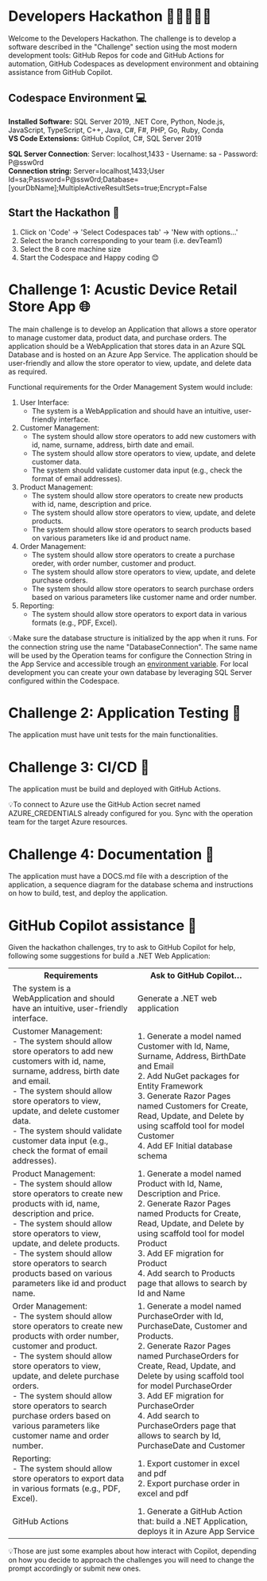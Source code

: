 # Developers Hackathon 👩‍💻👨🏾‍💻
Welcome to the Developers Hackathon. The challenge is to develop a software described in the "Challenge" section using the most modern development tools:  GitHub Repos for code and GitHub Actions for automation, GitHub Codespaces as development environment and obtaining assistance from GitHub Copilot.

## Codespace Environment 💻
**Installed Software:** SQL Server 2019, .NET Core, Python, Node.js, JavaScript, TypeScript, C++, Java, C#, F#,  PHP, Go, Ruby, Conda  
**VS Code Extensions:** GitHub Copilot, C#, SQL Server 2019

**SQL Server Connection**: Server: localhost,1433 - Username: sa - Password: P@ssw0rd  
**Connection string:**  Server=localhost,1433;User Id=sa;Password=P@ssw0rd;Database=[yourDbName];MultipleActiveResultSets=true;Encrypt=False

## Start the Hackathon 🏁
1) Click on 'Code' -> 'Select Codespaces tab' -> 'New with options...' 
2) Select the branch corresponding to your team (i.e. devTeam1)
3) Select the 8 core machine size 
4) Start the Codespace and Happy coding 😊

# Challenge 1: Acustic Device Retail Store App 🌐

The main challenge is to develop an Application that allows a store operator to manage customer data, product data, and purchase orders. The application should be a WebApplication that stores data in an Azure SQL Database and is hosted on an Azure App Service. The application should be user-friendly and allow the store operator to view, update, and delete data as required.

Functional requirements for the Order Management System would include:

1. User Interface:
   - The system is a WebApplication and should have an intuitive, user-friendly interface.
2. Customer Management:
   - The system should allow store operators to add new customers with id, name, surname, address, birth date and email.
   - The system should allow store operators to view, update, and delete customer data.
   - The system should validate customer data input (e.g., check the format of email addresses).
3. Product Management:
   - The system should allow store operators to create new products with id, name, description and price.
   - The system should allow store operators to view, update, and delete products.
   - The system should allow store operators to search products based on various parameters like id and product name.
4. Order Management:
   - The system should allow store operators to create a purchase oreder, with order number, customer and product.
   - The system should allow store operators to view, update, and delete purchase orders.
   - The system should allow store operators to search purchase orders based on various parameters like customer name and order number.
5. Reporting:
   - The system should allow store operators to export data in various formats (e.g., PDF, Excel).

💡Make sure the database structure is initialized by the app when it runs. For the connection string use the name "DatabaseConnection". The same name will be used by the Operation teams for configure the Connection String in the App Service and accessible trough an [environment variable](https://learn.microsoft.com/en-us/azure/app-service/configure-common?tabs=portal#configure-connection-strings). For local development you can create your own database by leveraging SQL Server configured within the Codespace.

# Challenge 2: Application Testing 🧪
The application must have unit tests for the main functionalities.

# Challenge 3: CI/CD 🚀
The application must be build and deployed with GitHub Actions.

💡To connect to Azure use the GitHub Action secret named AZURE_CREDENTIALS already configured for you. Sync with the operation team for the target Azure resources.

# Challenge 4: Documentation 📝
The application must have a DOCS.md file with a description of the application, a sequence diagram for the database schema and instructions on how to build, test, and deploy the application.

# GitHub Copilot assistance 🤖
Given the hackathon challenges, try to ask to GitHub Copilot for help, following some suggestions for build a .NET Web Application:
<table>
	<tr><th>Requirements</th><th>Ask to GitHub Copilot…</th></tr>
	<tr>
		<td>The system is a WebApplication and should have an intuitive, user-friendly interface.</td>
		<td>Generate a .NET web application</td></tr>
	<tr>
		<td>Customer Management: <br>
		- The system should allow store operators to add new customers with id, name, surname, address, birth date and email. <br>
		- The system should allow store operators to view, update, and delete customer data. <br>
		- The system should validate customer data input (e.g., check the format of email addresses). <br>
		</td>
		<td>
		1. Generate a model named Customer with Id, Name, Surname, Address, BirthDate and Email <br>
		2. Add NuGet packages for Entity Framework  <br>
		3. Generate Razor Pages named Customers for Create, Read, Update, and Delete by using scaffold tool for model Customer  <br>
		4. Add EF Initial database schema  <br>
		</td>
	</tr>
	<tr>
		<td>Product Management: <br>
		- The system should allow store operators to create new products with id, name, description and price. <br>
		- The system should allow store operators to view, update, and delete products. <br>
		- The system should allow store operators to search products based on various parameters like id and product name. <br>
		</td>
		<td>
		1. Generate a model named Product with Id, Name, Description and Price.<br>
		2. Generate Razor Pages named Products for Create, Read, Update, and Delete by using scaffold tool for model Product <br>
		3. Add EF migration for Product <br>
		4. Add search to Products page that allows to search by Id and Name <br>
		</td>
	</tr>
	<tr>
		<td>Order Management: <br>
		- The system should allow store operators to create new products with order number, customer and product. <br>
		- The system should allow store operators to view, update, and delete purchase orders. <br>
		- The system should allow store operators to search purchase orders based on various parameters like customer name and order number. <br>
		</td>
		<td>
		1. Generate a model named PurchaseOrder with Id, PurchaseDate, Customer and Products.<br>
		2. Generate Razor Pages named PurchaseOrders for Create, Read, Update, and Delete by using scaffold tool for model PurchaseOrder <br>
		3. Add EF migration for PurchaseOrder <br>
		4. Add search to PurchaseOrders page that allows to search by Id, PurchaseDate and Customer <br>
		</td>
	</tr>
	<tr>
		<td>
		Reporting: <br>
		- The system should allow store operators to export data in various formats (e.g., PDF, Excel). 
		</td>
		<td>
		1. Export customer in excel and pdf<br>
		2. Export purchase order in excel and pdf
		</td>
	</tr>
	 <tr>
		<td>
		    GitHub Actions
		</td>
		<td>
		1. Generate a GitHub Action that: build a .NET Application, deploys it in Azure App Service
		</td>
	</tr>
</table>

💡Those are just some examples about how interact with Copilot, depending on how you decide to approach the challenges you will need to change the prompt accordingly or submit new ones.
